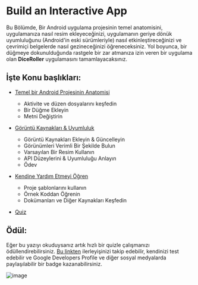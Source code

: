 # Build an Interactive App

Bu Bölümde, Bir Android uygulama projesinin temel anatomisini, uygulamanıza nasıl resim ekleyeceğinizi, uygulamanın geriye dönük uyumluluğunu (Android'in eski sürümleriyle) nasıl etkinleştireceğinizi ve çevrimiçi belgelerde nasıl gezineceğinizi öğreneceksiniz. Yol boyunca, bir düğmeye dokunulduğunda rastgele bir zar atmanıza izin veren bir uygulama olan **DiceRoller** uygulamasını tamamlayacaksınız.

## İşte Konu başlıkları:

 - [Temel bir Android Projesinin Anatomisi](https://github.com/serkanalc/Android-Kotlin-Fundamentals/tree/main/Part%202%20-%20Build%20an%20interactive%20app/Dok%C3%BCman%201%20-%20Temel%20bir%20Android%20Projesinin%20Anatomisi)
    - Aktivite ve düzen dosyalarını keşfedin
    - Bir Düğme Ekleyin
    - Metni Değiştirin
 
 - [Görüntü Kaynakları & Uyumluluk](https://github.com/serkanalc/Android-Kotlin-Fundamentals/tree/main/Part%202%20-%20Build%20an%20interactive%20app/Dok%C3%BCman%202%20-%20G%C3%B6r%C3%BCnt%C3%BC%20Kaynaklar%C4%B1%20%26%20Uyumluluk)
    - Görüntü Kaynakları Ekleyin & Güncelleyin
    - Görünümleri Verimli Bir Şekilde Bulun
    - Varsayılan Bir Resim Kullanın
    - API Düzeylerini & Uyumluluğu Anlayın
    - Ödev  

 - [Kendine Yardım Etmeyi Öğren](https://github.com/serkanalc/Android-Kotlin-Fundamentals/tree/main/Part%202%20-%20Build%20an%20interactive%20app/Dok%C3%BCman%203%20-%20Kendine%20yard%C4%B1m%20etmeyi%20%C3%B6%C4%9Fren)
    - Proje şablonlarını kullanın
    - Örnek Koddan Öğrenin
    - Dokümanları ve Diğer Kaynakları Keşfedin
    
 - [Quiz](https://github.com/serkanalc/Android-Kotlin-Fundamentals/tree/main/Part%202%20-%20Build%20an%20interactive%20app/Quiz)


## Ödül:

Eğer bu yazıyı okuduysanız artık hızlı bir quizle çalışmanızı ödüllendirebilirsiniz. [Bu linkten](https://developer.android.com/courses/pathways/kotlin-fundamentals-two#0) ilerleyişinizi takip edebilir, kendinizi test edebilir ve Google Developers Profile ve diğer sosyal medyalarda paylaşılabilir bir badge kazanabilirsiniz.

![image](https://user-images.githubusercontent.com/70329389/140485415-628d6b86-82c3-4f42-ac1e-ce7d45734709.png)

 


